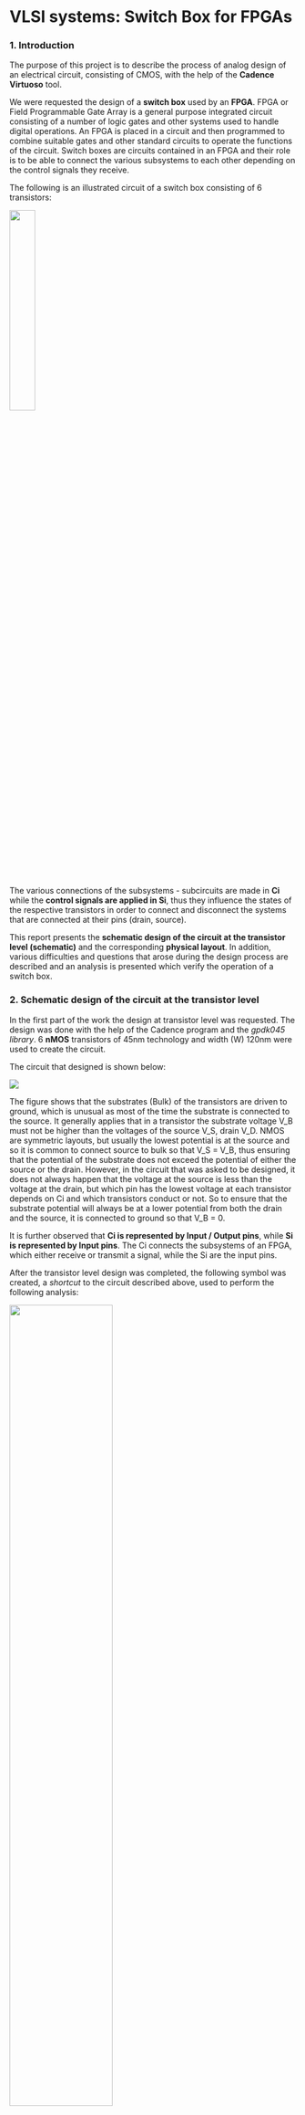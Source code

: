 # VLSI systems: Switch Box for FPGAs



### 1. Introduction

The purpose of this project is to describe the process of analog design of an electrical circuit, consisting of CMOS, with the help of the **Cadence Virtuoso** tool.

We were requested the design of a **switch box** used by an **FPGA**. FPGA or Field Programmable Gate Array is a general purpose integrated circuit consisting of a number of logic gates and other systems used to handle digital operations. An FPGA is placed in a circuit and then programmed to combine suitable gates and other standard circuits to operate the functions of the circuit. Switch boxes are circuits contained in an FPGA and their role is to be able to connect the various subsystems to each other depending on the control signals they receive.

The following is an illustrated circuit of a switch box consisting of 6 transistors:

<p allign = 'center'>
    <img src='images/circuit.png' width = '30%'>
</p>



The various connections of the subsystems - subcircuits are made in **Ci** while the **control signals are applied in Si**, thus they influence the states of the respective transistors in order to connect and disconnect the systems that are connected at their pins (drain, source).

This report presents the **schematic design of the circuit at the transistor level (schematic)** and the corresponding **physical layout**. In addition, various difficulties and questions that arose during the design process are described and an analysis is presented which verify the operation of a switch box.





### 2. Schematic design of the circuit at the transistor level

In the first part of the work the design at transistor level was requested. The design was done with the help of the Cadence program and the *gpdk045 library*. 6 **nMOS** transistors of 45nm technology and width (W) 120nm were used to create the circuit.

The circuit that designed is shown below:



<p allign = 'center'>
    <img src='images/Stage 1 - Schematic.png'>
</p>



The figure shows that the substrates (Bulk) of the transistors are driven to ground, which is unusual as most of the time the substrate is connected to the source. It generally applies that in a transistor the substrate voltage V_B must not be higher than the voltages of the source V_S, drain V_D. NMOS are symmetric layouts, but usually the lowest potential is at the source and so it is common to connect source to bulk so that V_S = V_B, thus ensuring that the potential of the substrate does not exceed the potential of either the source or the drain. However, in the circuit that was asked to be designed, it does not always happen that the voltage at the source is less than the voltage at the drain, but which pin has the lowest voltage at each transistor depends on Ci and which transistors conduct or not. So to ensure that the substrate potential will always be at a lower potential from both the drain and the source, it is connected to ground so that V_B = 0.

It is further observed that **Ci is represented by Input / Output pins**, while **Si is represented by Input pins**. The Ci connects the subsystems of an FPGA, which either receive or transmit a signal, while the Si are the input pins.

After the transistor level design was completed, the following symbol was created, a *shortcut* to the circuit described above, used to perform the following analysis:

<p allign = 'center'>
    <img src='images/Stage 1 - Symbol.png' width = '60%'>
</p>



### 3. Analysis

In order to prove the robust functionality of our design, 3 analyzes were performed. As mentioned, the role of the switch box in an FPGA is to connect different subsystems to each other depending on the control signals it receives. In this particular switch box there are four Ci and therefore six Si (as many as transistors), thus allowing the connection of a device to a maximum of three other devices. The following analyzes show the connections made between a Ci and the rest. It is noted that this switch box can make 12 connections, in particular 6 two-way connections. In the following analyzes only the 6 connections are checked. The results also apply to their bidirections.



#### 3.1. Analysis 1
Here the signal transfer from C0 to C1, C2 and C3 is observed by generating control signals to S0, S3 and S4. The circuit that was designed is the following:

<p allign = 'center'>
    <img src='images/Stage 2 - Scenario 1 .png' width = '180%'>
</p>



We are connecting C0 with a 1V power source and C1, C2, C3 with Output Pins to record the output. To display output at C3, C1, C2, appropriate signals must be given to S0, S4, S3 respectively. Thus we connect S0, S4, S3 to sources that give desired pulses of 1V and S1, S2, S5 to ground.

The resulting waveforms are:



<p allign = 'center'>
    <img src='images/Scenario 1 Graph.jpg' width = '180%'>
</p>



As it seems when the appropriate transistors start to conduct C3, C1, C2 follow the waveform of C0. There is of course a voltage drop but it is negligible. This voltage drop is due to the fact that in order for an nMOS to conduct current V_GS> V_TH. Initially the condition is true and current is transferred to the source, but this results in an increase in V_S and therefore a decrease in V_GS. Thus we reach a *point of equilibrium* so that the transistor conducts but at its output is a ‘poor’ logic 1.



#### 3.2. Analysis 2
At this point, the connections of C1 are examined only with C2, C3, as the connection C1-C0 is the bidirectional of C0-C1 and was examined in the previous analysis. The circuit for the analysis and the results are similar to those of the 1st analysis and are presented below:

<p allign = 'center'>
    <img src='images/Stage 2 - Scenario 2.png' width = '180%'>
</p>

Here it is worth to mention that there is an increase in voltage at C0, but this voltage is a negligible of ~ 1.5mV.



<p allign = 'center'>
    <img src='images/Scenario 2 Graph.jpg' width = '180%'>
</p>



#### 3.3. Analysis 3
In the final analysis the C2-C3 connection is examined as the other connections that C2 can make were examined as bidirectionals.

<p allign = 'center'>
    <img src='images/Stage 2 - Scenario 3.png' width = '180%'>
</p>



<p allign = 'center'>
    <img src='images/Scenario 3 Graph.jpg' width = '180%'>
</p>



At this point and after a change in the control signal S5, the following waveforms are produced which bring out that after the disconnection the C3 is still in the form that C2 had when the interruption took place, there is of course a voltage drop but it is negligible.



<p allign = 'center'>
    <img src='images/Scenario 3 Graph part2.jpg' width = '180%'>
</p>



### 4. Layout - Physical Design
The last stage of the work was the creation of the physical design, that is, the real form of the circuit and its materials. *Metal 1* material was used for the connections between the sources and outputs of the transistors. The transistor gates were connected to the *Poly* material, which was then changed to Metal 1 via *Via*, to be connected to the Si control inputs. To avoid the contact of two Metal 1 cables with each other, Via was used to change to *Metal 2*. Finally, the substrates had to be connected to ground and the red square from Metal 2 shown below was used.  (incorrectly, as it does not make contact with any other element)



<p allign = 'center'>
    <img src='images/Stage 3 - Layout .png' width = '180%'>
</p>



### Authors

* [Dimitrios-Marios Exarhou](https://github.com/exarchou) 

* [Christos Emmanouil](https://github.com/eachristgr) 
